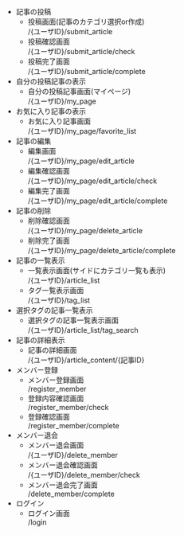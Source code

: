 - 記事の投稿
  - 投稿画面(記事のカテゴリ選択or作成)  
    /{ユーザID}/submit_article
  - 投稿確認画面  
    /{ユーザID}/submit_article/check
  - 投稿完了画面  
    /{ユーザID}/submit_article/complete
- 自分の投稿記事の表示
  - 自分の投稿記事画面(マイページ)  
    /{ユーザID}/my_page
- お気に入り記事の表示
  - お気に入り記事画面  
    /{ユーザID}/my_page/favorite_list
- 記事の編集
  - 編集画面  
    /{ユーザID}/my_page/edit_article
  - 編集確認画面  
    /{ユーザID}/my_page/edit_article/check
  - 編集完了画面  
    /{ユーザID}/my_page/edit_article/complete
- 記事の削除
  - 削除確認画面  
    /{ユーザID}/my_page/delete_article
  - 削除完了画面  
    /{ユーザID}/my_page/delete_article/complete
- 記事の一覧表示
  - 一覧表示画面(サイドにカテゴリ一覧も表示)  
    /{ユーザID}/article_list
  - タグ一覧表示画面  
    /{ユーザID}/tag_list
- 選択タグの記事一覧表示
  - 選択タグの記事一覧表示画面  
    /{ユーザID}/article_list/tag_search
- 記事の詳細表示
  - 記事の詳細画面  
    /{ユーザID}/article_content/{記事ID}
- メンバー登録
  - メンバー登録画面  
    /register_member
  - 登録内容確認画面  
    /register_member/check
  - 登録確認画面  
    /register_member/complete
- メンバー退会
  - メンバー退会画面  
    /{ユーザID}/delete_member
  - メンバー退会確認画面  
    /{ユーザID}/delete_member/check
  - メンバー退会完了画面  
    /delete_member/complete
- ログイン
  - ログイン画面  
    /login
